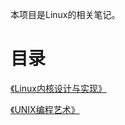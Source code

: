 本项目是Linux的相关笔记。

# 目录

[《Linux内核设计与实现》](linux-kernel-development/README.md)

[《UNIX编程艺术》](the-art-of-unix-programming.md)

